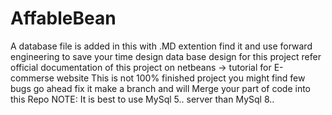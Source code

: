 # AffableBean

A database file is added in this with .MD extention find it and use forward engineering to save your time design data base design for this project 
refer official documentation of this project on netbeans -> tutorial for E-commerse website 
This is not 100% finished project you might find few bugs go ahead fix it make a branch and will Merge your part of code into this Repo 
NOTE: It is best to use MySql 5.. server than MySql 8..
